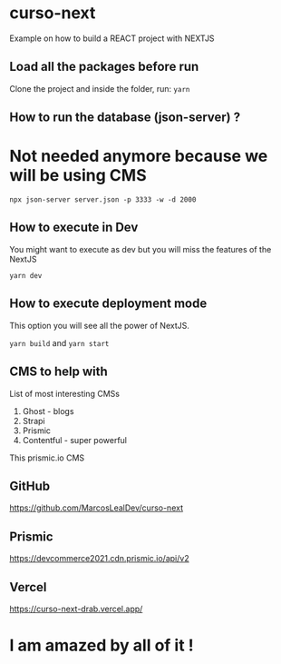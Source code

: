 # curso-next
Example on how to build a REACT project with NEXTJS

## Load all the packages before run
Clone the project and inside the folder, run:
```yarn```

## How to run the database (json-server) ?
# Not needed anymore because we will be using CMS
```npx json-server server.json -p 3333 -w -d 2000```



## How to execute in Dev
You might want to execute as dev but you will miss the features of the NextJS

```yarn dev```

## How to execute deployment mode 
This option you will see all the power of NextJS.

```yarn build```
and
```yarn start```

## CMS to help with 
List of most interesting CMSs 
1. Ghost - blogs
2. Strapi 
3. Prismic
4. Contentful - super powerful

This  prismic.io CMS

## GitHub
https://github.com/MarcosLealDev/curso-next

## Prismic
https://devcommerce2021.cdn.prismic.io/api/v2

## Vercel
https://curso-next-drab.vercel.app/

# I am amazed by all of it ! 